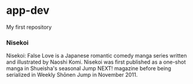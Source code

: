 # app-dev
My first repository
### Nisekoi
Nisekoi: False Love is a Japanese romantic comedy manga series written and illustrated by Naoshi Komi. Nisekoi was first published as a one-shot manga in Shueisha's seasonal Jump NEXT! magazine before being serialized in Weekly Shōnen Jump in November 2011.
